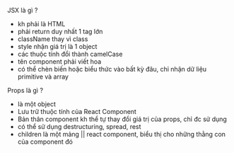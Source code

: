 JSX là gì ?

- kh phải là HTML
- phải return duy nhất 1 tag lớn
- className thay vì class
- style nhận giá trị là 1 object
- các thuộc tính đổi thành camelCase
- tên component phải viết hoa
- có thể chèn biến hoặc biểu thức vào bất kỳ đâu, chỉ nhận dữ liệu primitive và array

Props là gì ?

- là một object
- Lưu trữ thuộc tính của React Component
- Bản thân component kh thể tự thay đổi giá trị của props, chỉ đc sử dụng
- có thể sử dụng destructuring, spread, rest
- children là một mảng || react component, biểu thị cho những thằng con của component đó

